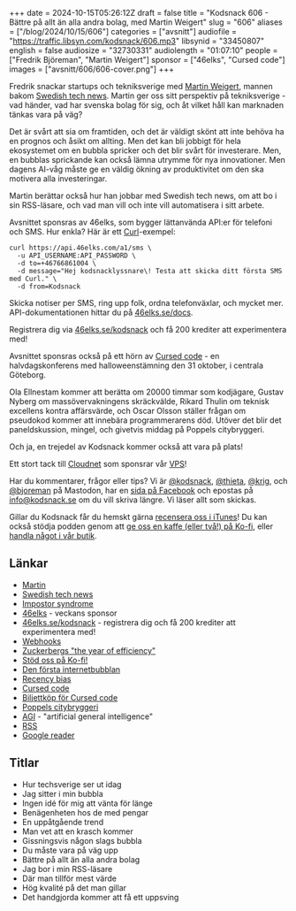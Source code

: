 +++
date = 2024-10-15T05:26:12Z
draft = false
title = "Kodsnack 606 - Bättre på allt än alla andra bolag, med Martin Weigert"
slug = "606"
aliases = ["/blog/2024/10/15/606"]
categories = ["avsnitt"]
audiofile = "https://traffic.libsyn.com/kodsnack/606.mp3"
libsynid = "33450807"
english = false
audiosize = "32730331"
audiolength = "01:07:10"
people = ["Fredrik Björeman", "Martin Weigert"]
sponsor = ["46elks", "Cursed code"]
images = ["avsnitt/606/606-cover.png"]
+++

Fredrik snackar startups och tekniksverige med [Martin Weigert](https://www.swedishtechnews.com/author/martin/), mannen bakom [Swedish tech news](https://www.swedishtechnews.com/all-funding-rounds-happening-in-sweden-at-a-glance/). Martin ger oss sitt perspektiv på tekniksverige - vad händer, vad har svenska bolag för sig, och åt vilket håll kan marknaden tänkas vara på väg?

Det är svårt att sia om framtiden, och det är väldigt skönt att inte behöva ha en prognos och åsikt om allting. Men det kan bli jobbigt för hela ekosystemet om en bubbla spricker och det blir svårt för investerare. Men, en bubblas sprickande kan också lämna utrymme för nya innovationer. Men dagens AI-våg måste ge en väldig ökning av produktivitet om den ska motivera alla investeringar.

Martin berättar också hur han jobbar med Swedish tech news, om att bo i sin RSS-läsare, och vad man vill och inte vill automatisera i sitt arbete.

Avsnittet sponsras av 46elks, som bygger lättanvända API:er för telefoni och SMS. Hur enkla? Här är ett [Curl](https://curl.se/)-exempel:

    curl https://api.46elks.com/a1/sms \
      -u API_USERNAME:API_PASSWORD \
      -d to=+46766861004 \
      -d message="Hej kodsnacklyssnare\! Testa att skicka ditt första SMS med Curl." \
      -d from=Kodsnack

Skicka notiser per SMS, ring upp folk, ordna telefonväxlar, och mycket mer. API-dokumentationen hittar du på [46elks.se/docs](https://46elks.se/docs).

Registrera dig via [46elks.se/kodsnack](https://46elks.se/kodsnack) och få 200 krediter att experimentera med!

Avsnittet sponsras också på ett hörn av [Cursed code](https://www.cursedcode.se/) - en halvdagskonferens med halloweenstämning den 31 oktober, i centrala Göteborg.

Ola Ellnestam kommer att berätta om 20000 timmar som kodjägare, Gustav Nyberg om massövervakningens skräckvälde, Rikard Thulin om teknisk excellens kontra affärsvärde, och Oscar Olsson ställer frågan om pseudokod kommer att innebära programmerarens död. Utöver det blir det paneldskussion, mingel, och givetvis middag på Poppels citybryggeri.

Och ja, en trejedel av Kodsnack kommer också att vara på plats!

Ett stort tack till [Cloudnet](https://www.cloudnet.se) som sponsrar vår [VPS](https://en.wikipedia.org/wiki/Virtual_private_server)!

Har du kommentarer, frågor eller tips? Vi är [@kodsnack](https://social.podsnack.se/@kodsnack), [@thieta](https://6510.nu/@thieta), [@krig](https://6510.nu/@krig), och [@bjoreman](https://toot.cafe/@bjoreman) på Mastodon, har en [sida på Facebook](https://www.facebook.com/) och epostas på [info@kodsnack.se](mailto:info@kodsnack.se) om du vill skriva längre. Vi läser allt som skickas.

Gillar du Kodsnack får du hemskt gärna [recensera oss i iTunes](https://itunes.apple.com/se/podcast/kodsnack/id561631498?l=en)! Du kan också stödja podden genom att <a href="https://ko-fi.com/kodsnack" rel="payment">ge oss en kaffe (eller två!) på Ko-fi</a>, eller [handla något i vår butik](https://shop.spreadshirt.se/kodsnack/).

## Länkar
* [Martin](https://www.swedishtechnews.com/author/martin/)
* [Swedish tech news](https://www.swedishtechnews.com/)
* [Impostor syndrome](https://en.wikipedia.org/wiki/Impostor_syndrome)
* [46elks](https://46elks.se/) - veckans sponsor
* [46elks.se/kodsnack](https://46elks.se/kodsnack) - registrera dig och få 200 krediter att experimentera med!
* [Webhooks](https://en.wikipedia.org/wiki/Webhook)
* [Zuckerbergs "the year of efficiency"](https://fortune.com/2024/06/13/mark-zuckerbergs-year-of-efficiency-spreads-to-metas-upper-ranks-vps-next-to-be-culled/)
* [Stöd oss på Ko-fi!](https://ko-fi.com/kodsnack)
* [Den första internetbubblan](https://sv.wikipedia.org/wiki/IT-bubblan)
* [Recency bias](https://en.wikipedia.org/wiki/Recency_bias)
* [Cursed code](https://www.cursedcode.se/)
* [Biljettköp för Cursed code](https://www.cursedcode.se/event-details/cursed-code)
* [Poppels citybryggeri](https://www.poppels.se/citybryggeriet/?utm_source=google_ads&utm_medium=cpc&utm_campaign=trafik_juni&utm_content=google_juni_general)
* [AGI](https://en.wikipedia.org/wiki/Artificial_general_intelligence) - "artificial general intelligence"
* [RSS](https://en.wikipedia.org/wiki/RSS)
* [Google reader](https://en.wikipedia.org/wiki/Google_Reader)

## Titlar
* Hur techsverige ser ut idag
* Jag sitter i min bubbla
* Ingen idé för mig att vänta för länge
* Benägenheten hos de med pengar
* En uppåtgående trend
* Man vet att en krasch kommer
* Gissningsvis någon slags bubbla
* Du måste vara på väg upp
* Bättre på allt än alla andra bolag
* Jag bor i min RSS-läsare
* Där man tillför mest värde
* Hög kvalité på det man gillar
* Det handgjorda kommer att få ett uppsving